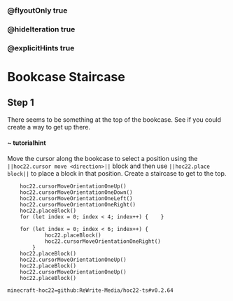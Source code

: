 ### @flyoutOnly true
### @hideIteration true
### @explicitHints true


# Bookcase Staircase

## Step 1
There seems to be something at the top of the bookcase. See if you could create a way to get up there.

#### ~ tutorialhint 
Move the cursor along the bookcase to select a position using the ``||hoc22.cursor move <direction>||`` block and then use ``||hoc22.place block||`` to place a block in that position. Create a staircase to get to the top.

```ghost
    hoc22.cursorMoveOrientationOneUp()
    hoc22.cursorMoveOrientationOneDown()
    hoc22.cursorMoveOrientationOneLeft()
    hoc22.cursorMoveOrientationOneRight()
    hoc22.placeBlock()
    for (let index = 0; index < 4; index++) {    }

```
```template
    for (let index = 0; index < 6; index++) {
            hoc22.placeBlock()
            hoc22.cursorMoveOrientationOneRight()
        }
    hoc22.placeBlock()        
    hoc22.cursorMoveOrientationOneUp()
    hoc22.placeBlock()
    hoc22.cursorMoveOrientationOneUp()
    hoc22.placeBlock()
```

```package
minecraft-hoc22=github:ReWrite-Media/hoc22-ts#v0.2.64
```